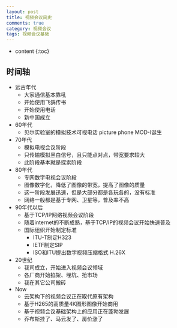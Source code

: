 ```yaml
---
layout: post
title: 视频会议简史
comments: true
category: 视频会议
tags: 视频会议基础
---
```


* content
{:toc}

## 时间轴
* 远古年代
    * 大家通信基本靠吼
    * 开始使用飞鸽传书
    * 开始使用电话
    * 新中国成立 
* 60年代
    * 贝尔实验室的模拟技术可视电话 picture phone MOD-I诞生 
* 70年代
    * 模拟电视会议阶段
    * 只传输模拟黑白信号，且只能点对点，带宽要求较大
    * 此阶段基本就是探索阶段 
* 80年代
    * 专网数字电视会议阶段 
    * 图像数字化，降低了图像的带宽，提高了图像的质量
    * 这一阶段发展迅速，但是大部分都是各玩各的，没有标准 
    * 网络一般都是基于专网、卫星等，普及率不高
* 90年代以后
    * 基于TCP/IP网络视频会议阶段
    * 随着internet的不断成熟，基于TCP/IP的视频会议开始快速普及
    * 国际组织开始制定标准
        * ITU-T制定H323
        * IETF制定SIP
        * ISO和ITU提出数字视频压缩格式 H.26X 
* 20世纪
    * 我司成立，开始进入视频会议领域
    * 各厂商开始掐架、埋坑、抢市场
    * 我在其它公司搬砖
* Now
    * 云架构下的视频会议正在取代原有架构
    * 基于H265的高质量4K图形图像开始商用
    * 基于视频会议基础架构上的应用正在蓬勃发展 
    * 乔布斯挂了、马云发了、房价涨了